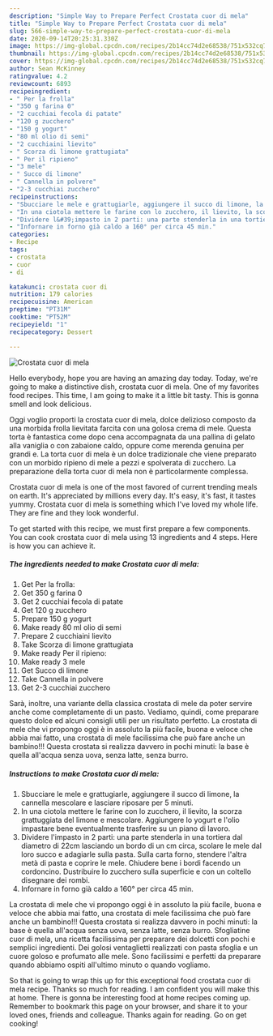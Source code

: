 ```yaml
---
description: "Simple Way to Prepare Perfect Crostata cuor di mela"
title: "Simple Way to Prepare Perfect Crostata cuor di mela"
slug: 566-simple-way-to-prepare-perfect-crostata-cuor-di-mela
date: 2020-09-14T20:25:31.330Z
image: https://img-global.cpcdn.com/recipes/2b14cc74d2e68538/751x532cq70/crostata-cuor-di-mela-recipe-main-photo.jpg
thumbnail: https://img-global.cpcdn.com/recipes/2b14cc74d2e68538/751x532cq70/crostata-cuor-di-mela-recipe-main-photo.jpg
cover: https://img-global.cpcdn.com/recipes/2b14cc74d2e68538/751x532cq70/crostata-cuor-di-mela-recipe-main-photo.jpg
author: Sean McKinney
ratingvalue: 4.2
reviewcount: 6893
recipeingredient:
- " Per la frolla"
- "350 g farina 0"
- "2 cucchiai fecola di patate"
- "120 g zucchero"
- "150 g yogurt"
- "80 ml olio di semi"
- "2 cucchiaini lievito"
- " Scorza di limone grattugiata"
- " Per il ripieno"
- "3 mele"
- " Succo di limone"
- " Cannella in polvere"
- "2-3 cucchiai zucchero"
recipeinstructions:
- "Sbucciare le mele e grattugiarle, aggiungere il succo di limone, la cannella mescolare e lasciare riposare per 5 minuti."
- "In una ciotola mettere le farine con lo zucchero, il lievito, la scorza grattuggiata del limone e mescolare. Aggiungere lo yogurt e l&#39;olio impastare bene eventualmente trasferire su un piano di lavoro."
- "Dividere l&#39;impasto in 2 parti: una parte stenderla in una tortiera dal diametro di 22cm lasciando un bordo di un cm circa, scolare le mele dal loro succo e adagiarle sulla pasta. Sulla carta forno, stendere l&#39;altra metà di pasta e coprire le mele. Chiudere bene i bordi facendo un cordoncino. Dustribuire lo zucchero sulla superficie e con un coltello disegnare dei rombi."
- "Infornare in forno già caldo a 160° per circa 45 min."
categories:
- Recipe
tags:
- crostata
- cuor
- di

katakunci: crostata cuor di 
nutrition: 179 calories
recipecuisine: American
preptime: "PT31M"
cooktime: "PT52M"
recipeyield: "1"
recipecategory: Dessert

---
```



![Crostata cuor di mela](https://img-global.cpcdn.com/recipes/2b14cc74d2e68538/751x532cq70/crostata-cuor-di-mela-recipe-main-photo.jpg)

Hello everybody, hope you are having an amazing day today. Today, we're going to make a distinctive dish, crostata cuor di mela. One of my favorites food recipes. This time, I am going to make it a little bit tasty. This is gonna smell and look delicious.

Oggi voglio proporti la crostata cuor di mela, dolce delizioso composto da una morbida frolla lievitata farcita con una golosa crema di mele. Questa torta è fantastica come dopo cena accompagnata da una pallina di gelato alla vaniglia o con zabaione caldo, oppure come merenda genuina per grandi e. La torta cuor di mela è un dolce tradizionale che viene preparato con un morbido ripieno di mele a pezzi e spolverata di zucchero. La preparazione della torta cuor di mela non è particolarmente complessa.

Crostata cuor di mela is one of the most favored of current trending meals on earth. It's appreciated by millions every day. It's easy, it's fast, it tastes yummy. Crostata cuor di mela is something which I've loved my whole life. They are fine and they look wonderful.


To get started with this recipe, we must first prepare a few components. You can cook crostata cuor di mela using 13 ingredients and 4 steps. Here is how you can achieve it.

<!--inarticleads1-->

##### The ingredients needed to make Crostata cuor di mela:

1. Get  Per la frolla:
1. Get 350 g farina 0
1. Get 2 cucchiai fecola di patate
1. Get 120 g zucchero
1. Prepare 150 g yogurt
1. Make ready 80 ml olio di semi
1. Prepare 2 cucchiaini lievito
1. Take  Scorza di limone grattugiata
1. Make ready  Per il ripieno:
1. Make ready 3 mele
1. Get  Succo di limone
1. Take  Cannella in polvere
1. Get 2-3 cucchiai zucchero


Sarà, inoltre, una variante della classica crostata di mele da poter servire anche come completamente di un pasto. Vediamo, quindi, come preparare questo dolce ed alcuni consigli utili per un risultato perfetto. La crostata di mele che vi propongo oggi è in assoluto la più facile, buona e veloce che abbia mai fatto, una crostata di mele facilissima che può fare anche un bambino!!! Questa crostata si realizza davvero in pochi minuti: la base è quella all&#39;acqua senza uova, senza latte, senza burro. 

<!--inarticleads2-->

##### Instructions to make Crostata cuor di mela:

1. Sbucciare le mele e grattugiarle, aggiungere il succo di limone, la cannella mescolare e lasciare riposare per 5 minuti.
1. In una ciotola mettere le farine con lo zucchero, il lievito, la scorza grattuggiata del limone e mescolare. Aggiungere lo yogurt e l&#39;olio impastare bene eventualmente trasferire su un piano di lavoro.
1. Dividere l&#39;impasto in 2 parti: una parte stenderla in una tortiera dal diametro di 22cm lasciando un bordo di un cm circa, scolare le mele dal loro succo e adagiarle sulla pasta. Sulla carta forno, stendere l&#39;altra metà di pasta e coprire le mele. Chiudere bene i bordi facendo un cordoncino. Dustribuire lo zucchero sulla superficie e con un coltello disegnare dei rombi.
1. Infornare in forno già caldo a 160° per circa 45 min.


La crostata di mele che vi propongo oggi è in assoluto la più facile, buona e veloce che abbia mai fatto, una crostata di mele facilissima che può fare anche un bambino!!! Questa crostata si realizza davvero in pochi minuti: la base è quella all&#39;acqua senza uova, senza latte, senza burro. Sfogliatine cuor di mela, una ricetta facilissima per preparare dei dolcetti con pochi e semplici ingredienti. Dei golosi ventaglietti realizzati con pasta sfoglia e un cuore goloso e profumato alle mele. Sono facilissimi e perfetti da preparare quando abbiamo ospiti all&#39;ultimo minuto o quando vogliamo. 

So that is going to wrap this up for this exceptional food crostata cuor di mela recipe. Thanks so much for reading. I am confident you will make this at home. There is gonna be interesting food at home recipes coming up. Remember to bookmark this page on your browser, and share it to your loved ones, friends and colleague. Thanks again for reading. Go on get cooking!
